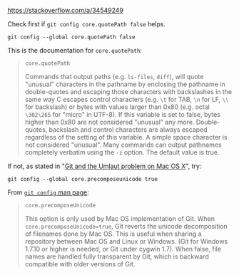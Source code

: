 https://stackoverflow.com/a/34549249

Check first if `git config core.quotePath false` helps.

```
git config --global core.quotePath false
```

This is the documentation for `core.quotePath`:

> ```
> core.quotePath
> ```
>
> Commands that output paths (e.g. `ls-files`, `diff`), will quote "unusual" characters in the pathname by enclosing the pathname in double-quotes and escaping those characters with backslashes in the same way C escapes control characters (e.g. `\t` for TAB, `\n` for LF, `\\` for backslash) or bytes with values larger than 0x80 (e.g. octal `\302\265` for "micro" in UTF-8). If this variable is set to false, bytes higher than 0x80 are not considered "unusual" any more. Double-quotes, backslash and control characters are always escaped regardless of the setting of this variable. A simple space character is not considered "unusual". Many commands can output pathnames completely verbatim using the `-z` option. The default value is true.

If not, as stated in "[Git and the Umlaut problem on Mac OS X](https://stackoverflow.com/a/15553796/6309)", try:

```
git config --global core.precomposeunicode true
```

From [`git config` man page](https://git-scm.com/docs/git-config):

> ```
> core.precomposeUnicode
> ```
>
> This option is only used by Mac OS implementation of Git. When `core.precomposeUnicode=true`, Git reverts the unicode decomposition of filenames done by Mac OS. This is useful when sharing a repository between Mac OS and Linux or Windows. (Git for Windows 1.7.10 or higher is needed, or Git under cygwin 1.7). When false, file names are handled fully transparent by Git, which is backward compatible with older versions of Git.
